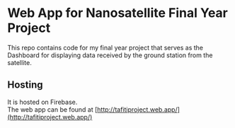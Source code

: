 # Web App for Nanosatellite Final Year Project
This repo contains code for my final year project that serves as the Dashboard for displaying data received by the ground station from the satellite.

## Hosting
It is hosted on Firebase.<br>
The web app can be found at [http://tafitiproject.web.app/](http://tafitiproject.web.app/)

